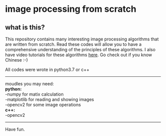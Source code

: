 # image processing from scratch

## what is this?
This repository contains many interesting image processing algorithms that are written from scratch. Read these codes will allow you to have a comprehensive understanding of the principles of these algorithms. I also have video tutorials for these algorithms [here](https://space.bilibili.com/14672002). Go check out if you know Chinese :-)  

All codes were wrote in python3.7 or c++

---
moudles you may need:  
<strong>python:</strong>  
-numpy for matix calculation  
-matplotlib for reading and showing images  
-opencv2 for some image operations  
<strong>c++:</strong>  
-opencv2  

---

Have fun.
